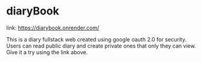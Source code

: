 # diaryBook
link: https://diarybook.onrender.com/

This is a diary fullstack web created using google oauth 2.0 for security. Users can read public diary and create private ones that only they can view. Give it a try using the link above.

